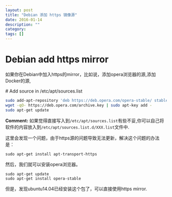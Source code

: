 ```yaml
---
layout: post
title: "Debian 添加 https 镜像源"
date: 2016-01-14
description: ""
category: 
tags: []
---
```


# Debian add https mirror

如果你在Debian中加入https的mirror，比如说，添加opera浏览器的源,添加Docker的源,

\# Add source in /etc/apt/sources.list 

```sh
sudo add-apt-repository 'deb https://deb.opera.com/opera-stable/ stable non-free' 
wget -qO- https://deb.opera.com/archive.key | sudo apt-key add - 
sudo apt-get update 
```

**Comment:** 如果觉得直接写入到`/etc/apt/sources.list`有些不妥,你可以自己将软件的内容放入到`/etc/apt/sources.list.d/XXX.list`文件中.

这里会发现一个问题，由于https源的问题导致无法更新，解决这个问题的办法是：

    sudo apt-get install apt-transport-https

然后，我们就可以安装opera浏览器。

    sudo apt-get update
    sudo apt-get install opera-stable

但是，发现ubuntu14.04已经安装这个包了，可以直接使用https mirror.
